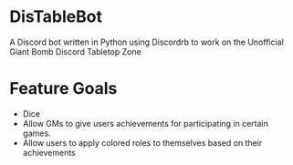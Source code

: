 # DisTableBot
A Discord bot written in Python using Discordrb to work on the Unofficial Giant Bomb Discord Tabletop Zone

# Feature Goals

* Dice
* Allow GMs to give users achievements for participating in certain games.
* Allow users to apply colored roles to themselves based on their achievements
